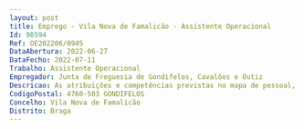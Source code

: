 ```yaml
--- 
layout: post
title: Emprego - Vila Nova de Famalicão - Assistente Operacional
Id: 98594
Ref: OE202206/0945
DataAbertura: 2022-06-27
DataFecho: 2022-07-11
Trabalho: Assistente Operacional
Empregador: Junta de Freguesia de Gondifelos, Cavalões e Outiz
Descricao: As atribuições e competências previstas no mapa de pessoal, para o ano de 2022, da União das Freguesias de Gondifelos, Cavalões e Outiz na carreira e categoria de Assistente Operacional, assegurar a limpeza e manutenção de instalações, arruamentos e espaços públicos do domínio da Freguesia, manusear equipamentos, ferramentas e utensílios manuais ou elétricos, necessários à execução dos trabalhos e proceder à sua arrumação e limpeza, conjugado com o conteúdo funcional no anexo à LTFP, ao qual corresponde o grau 1 de complexidade funcional.
CodigoPostal: 4760-503 GONDIFELOS
Concelho: Vila Nova de Famalicão
Distrito: Braga
--- 
```

